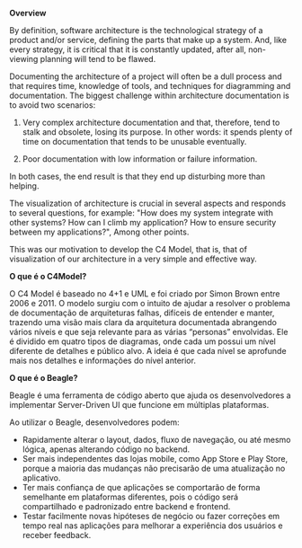 

**Overview**

By definition, software architecture is the technological strategy of a product and/or service, defining the parts that make up a system. And, like every strategy, it is critical that it is constantly updated, after all, non-viewing planning will tend to be flawed.

Documenting the architecture of a project will often be a dull process and that requires time, knowledge of tools, and techniques for diagramming and documentation. The biggest challenge within architecture documentation is to avoid two scenarios:

1. Very complex architecture documentation and that, therefore, tend to stalk and obsolete, losing its purpose. In other words: it spends plenty of time on documentation that tends to be unusable eventually.

2. Poor documentation with low information or failure information.

In both cases, the end result is that they end up disturbing more than helping.

The visualization of architecture is crucial in several aspects and responds to several questions, for example: "How does my system integrate with other systems? How can I climb my application? How to ensure security between my applications?", Among other points.

This was our motivation to develop the C4 Model, that is, that of visualization of our architecture in a very simple and effective way.



**O que é o C4Model?**

 O C4 Model é baseado no 4+1 e UML e foi criado por Simon Brown entre 2006 e 2011. O modelo surgiu com o intuito de ajudar a resolver o problema de documentação de arquiteturas falhas, difíceis de entender e manter, trazendo uma visão mais clara da arquitetura documentada abrangendo vários níveis e que seja relevante para as várias “personas” envolvidas. Ele é dividido em quatro tipos de diagramas, onde cada um possui um nível diferente de detalhes e público alvo. A ideia é que cada nível se aprofunde mais nos detalhes e informações do nível anterior. 



**O que é o Beagle?**

Beagle é uma ferramenta de código aberto que ajuda os desenvolvedores a implementar Server-Driven UI que funcione em múltiplas plataformas.

Ao utilizar o Beagle, desenvolvedores podem:

 - Rapidamente alterar o layout, dados, fluxo de navegação, ou até mesmo lógica, apenas alterando código no backend.
 - Ser mais independentes das lojas mobile, como App Store e Play Store, porque a maioria das mudanças não precisarão de uma atualização no aplicativo.
 - Ter mais confiança de que aplicações se comportarão de forma semelhante em plataformas diferentes, pois o código será compartilhado e padronizado entre backend e frontend.
 - Testar facilmente novas hipóteses de negócio ou fazer correções em tempo real nas aplicações para melhorar a experiência dos usuários e receber feedback.